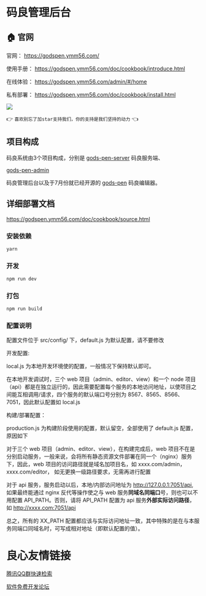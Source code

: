 # 码良管理后台
 
     

 
     
     

 


##  :house: 官网
  
  官网： https://godspen.ymm56.com/

  使用手册： https://godspen.ymm56.com/doc/cookbook/introduce.html

  在线体验： https://godspen.ymm56.com/admin/#/home
  
  私有部署： https://godspen.ymm56.com/doc/cookbook/install.html


![](https://ymm-maliang.oss-cn-hangzhou.aliyuncs.com/ymm-maliang/access/ymm_1539588655850.png)


  :point_right: `喜欢别忘了加star支持我们，你的支持是我们坚持的动力` :point_left: 

## 项目构成

码良系统由3个项目构成，分别是 [gods-pen-server](https://github.com/ymm-tech/gods-pen-server) 码良服务端、

[gods-pen-admin](https://github.com/ymm-tech/gods-pen-admin) 

码良管理后台以及于7月份就已经开源的 [gods-pen](https://github.com/ymm-tech/gods-pen) 码良编辑器。


## 详细部署文档

https://godspen.ymm56.com/doc/cookbook/source.html

### 安装依赖

```bash
yarn
```

### 开发

```bash
npm run dev
```

### 打包

``` bash
npm run build
```

### 配置说明

配置文件位于 src/config/ 下，default.js 为默认配置，请不要修改

开发配置:

local.js 为本地开发环境使的配置，一般情况下保持默认即可。

在本地开发调试时，三个 web 项目（admin、editor、view）和一个 node 项目（api）都是在独立运行的，因此需要配置每个服务的本地访问地址，以使项目之间能互相调用/请求，四个服务的默认端口号分别为 8567、8565、8566、7051，因此默认配置如 local.js

构建/部署配置：

production.js 为构建阶段使用的配置，默认留空，全部使用了 default.js 配置，原因如下

对于三个 web 项目（admin、editor、view），在构建完成后，web 项目不在是分别启动服务，一般来说，会将所有静态资源文件部署在同一个（nginx）服务下，因此，web 项目的访问路径就是域名加项目名，如 xxxx.com/admin，xxxx.com/editor， 如无更换一级路径要求，无需再进行配置

对于 api 服务，服务启动以后，本地/内部访问地址为 http://127.0.0.1:7051/api, 如果最终能通过 nginx 反代等操作使之与 web 服务**同域名同端口**号，则也可以不用配置 API_PATH。否则，请将 API_PATH 配置为 api 服务**外部实际访问路径**，如 http://xxxx.com:7051/api

总之，所有的 XX_PATH 配置都应该与实际访问地址一致，其中特殊的是在与本服务同端口同域名时，可写成相对地址（即默认配置的值）。  


 # 良心友情链接

[腾讯QQ群快速检索](http://u.720life.cn/s/8cf73f7c)

[软件免费开发论坛](http://u.720life.cn/s/bbb01dc0)
